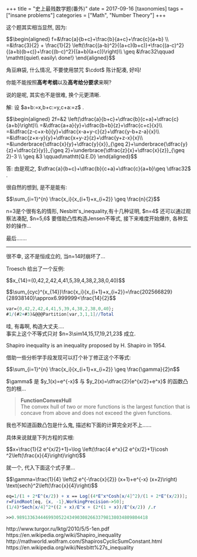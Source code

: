 +++
title = "史上最贱数学题(番外)"
date = 2017-09-16
[taxonomies]
tags = ["insane problems"]
categories = ["Math", "Number Theory"]
+++

<p>这个题其实相当显然, 因为:</p><p class="math">$$\begin{aligned}
f=&\frac{a}{b+c}+\frac{b}{a+c}+\frac{c}{a+b} \\
=&\frac{3}{2} + \frac{1}{2} \left(\frac{(a-b)^2}{(a+c)(b+c)}+\frac{(a-c)^2}{(a+b)(b+c)}+\frac{(b-c)^2}{(a+b)(a+c)}\right)\\
\geq &\frac32\qquad \mathtt{quiet\ easily\ done!}
\end{aligned}$$</p> <p>角豆麻袋, 什么情况, 不要使用禁咒 <span class="math">$\cdot$</span>  陈计配凑, 好吗!</p><p>你能不能按照<b>高考考纲</b>以及<b>高考给分要求</b>来啊?</p><p>说的是呢, 其实也不是很难, 换个元更清晰.</p><p>解: 设 <span class="math">$a+b:=x,b+c:=y,c+a:=z$</span> .</p><p class="math">$$\begin{aligned}
2f=&2 \left(\dfrac{a}{b+c}+\dfrac{b}{c+a}+\dfrac{c}{a+b}\right)\\
=&\dfrac{a+a}{y}+\dfrac{b+b}{z}+\dfrac{c+c}{x}\\
=&\dfrac{z-c+x-b}{y}+\dfrac{x-a+y-c}{z}+\dfrac{y-b+z-a}{x}\\
=&\dfrac{z+x-y}{y}+\dfrac{x+y-z}{z}+\dfrac{y+z-x}{x}\\
=&\underbrace{\dfrac{x}{y}+\dfrac{y}{x}}_{\geq 2}+\underbrace{\dfrac{y}{z}+\dfrac{z}{y}}_{\geq 2}+\underbrace{\dfrac{z}{x}+\dfrac{x}{z}}_{\geq 2}-3 \\
\geq &3 \qquad\mathtt{Q.E.D}
\end{aligned}$$</p> <p>答: 由是观之, <span class="math">$\dfrac{a}{b+c}+\dfrac{b}{c+a}+\dfrac{c}{a+b}\geq \dfrac32$</span> .</p><p>很自然的想到, 是不是能有:</p><p class="math">$$\sum_{i=1}^{n} \frac{x_i}{x_{i+1}+x_{i+2}} \geq \frac{n}{2}$$</p> <p>n=3是个很有名的情形, Nesbitt's_inequality,有十几种证明, <span class="math">$n=4$</span>  还可以通过观察法凑配, <span class="math">$n=5,6$</span> 要借助凸性构造Jensen不等式, 接下来难度开始爆炸, 各种玄妙的操作...</p><p>最后.......</p><hr/><p>很不幸, 这不是恒成立的, 当n=14时崩坏了...</p><p>Troesch 给出了一个反例:</p><p class="math">$$x_{14}=(0,42,2,42,4,41,5,39,4,38,2,38,0,40)$$</p> <p class="math">$$\sum_{cyc}^{x_{14}}\frac{x_i}{x_{i+1}+x_{i+2}}=\frac{202566829}{28938140}\approx6.999999<\frac{14}{2}$$</p>

```mathematica
var={0,42,2,42,4,41,5,39,4,38,2,38,0,40};
#1/(#2+#3)&@@@Partition[var,3,1,1]//Total```

<p>哇, 有毒啊, 构造大丈夫....</br>事实上这个不等式只对 <span class="math">$n=3\sim14,15,17,19,21,23$</span>  成立.</p><p>Shapiro inequality is an inequality proposed by H. Shapiro in 1954.</p><p>借助一些分析学手段发现可以打个补丁修正这个不等式:</p><p class="math">$$\sum_{i=1}^{n} \frac{x_i}{x_{i+1}+x_{i+2}} \geq \frac{\gamma}{2}n$$</p> <p><span class="math">$\gamma$</span>  是 <span class="math">$y_1(x)=e^{-x}$</span>  与 <span class="math">$y_2(x)=\dfrac{2}{e^{x/2}+e^x}$</span>  的函数凸包的根...</p><blockquote><p><b>FunctionConvexHull</b></br>The convex hull of two or more functions is the largest function that is concave from above and does not exceed the given functions.</p></blockquote><p>我也不知道函数凸包是什么鬼, 描述和下面的计算完全对不上......</p><p>具体来说就是下列方程的实根:</p><p class="math">$$x+\frac{1}{2 e^{x/2}+1}=\log \left(\frac{4 e^x}{2 e^{x/2}+1}\cosh ^2\left(\frac{x}{4}\right)\right)$$</p> <p>就一个, 代入下面这个式子里...</p><p class="math">$$\gamma=\frac{1}{4} \left(2 e^{-\frac{x}{2}} (x+1)+e^{-x} (x+2)\right) \text{sech}^2\left(\frac{x}{4}\right)$$</p>

```mathematica
eq=1/(1 + 2*E^(x/2)) + x == Log[(4*E^x*Cosh[x/4]^2)/(1 + 2*E^(x/2))];
r=FindRoot[eq, {x, -1},WorkingPrecision->50];
(1/4)*Sech[x/4]^2*((2 + x)/E^x + (2*(1 + x))/E^(x/2)) /.r

>>0.98913363444699305224349030826633798138034809804418```

<p>http://www.turgor.ru/lktg/2010/5/5-1en.pdf</br>https://en.wikipedia.org/wiki/Shapiro_inequality</br>http://mathworld.wolfram.com/ShapirosCyclicSumConstant.html</br>https://en.wikipedia.org/wiki/Nesbitt%27s_inequality</p>
